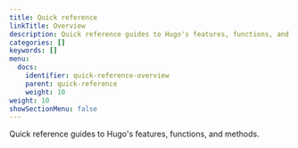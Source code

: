 ```yaml
---
title: Quick reference
linkTitle: Overview
description: Quick reference guides to Hugo's features, functions, and methods.
categories: []
keywords: []
menu:
  docs:
    identifier: quick-reference-overview
    parent: quick-reference
    weight: 10
weight: 10
showSectionMenu: false
---
```


Quick reference guides to Hugo's features, functions, and methods.
